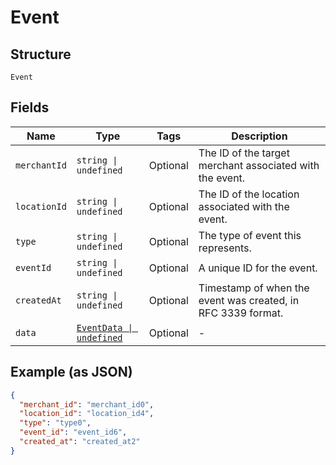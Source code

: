 
# Event

## Structure

`Event`

## Fields

| Name | Type | Tags | Description |
|  --- | --- | --- | --- |
| `merchantId` | `string \| undefined` | Optional | The ID of the target merchant associated with the event. |
| `locationId` | `string \| undefined` | Optional | The ID of the location associated with the event. |
| `type` | `string \| undefined` | Optional | The type of event this represents. |
| `eventId` | `string \| undefined` | Optional | A unique ID for the event. |
| `createdAt` | `string \| undefined` | Optional | Timestamp of when the event was created, in RFC 3339 format. |
| `data` | [`EventData \| undefined`](../../doc/models/event-data.md) | Optional | - |

## Example (as JSON)

```json
{
  "merchant_id": "merchant_id0",
  "location_id": "location_id4",
  "type": "type0",
  "event_id": "event_id6",
  "created_at": "created_at2"
}
```

